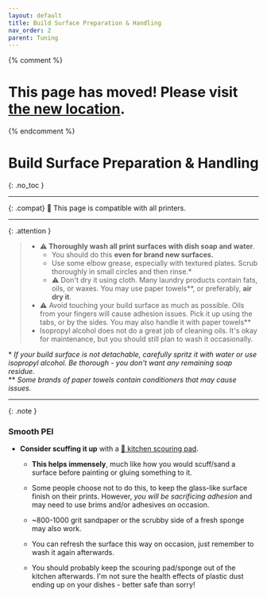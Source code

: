 ```yaml
---
layout: default
title: Build Surface Preparation & Handling
nav_order: 2
parent: Tuning
---
```

{% comment %} 
# This page has moved! Please visit [the new location](https://ellis3dp.com/Print-Tuning-Guide/articles/build_surface_prep_handling.html).
{% endcomment %}
# Build Surface Preparation & Handling
{: .no_toc }

---

{: .compat}
:dizzy: This page is compatible with all printers.

---

{: .attention }
>- **:warning: Thoroughly wash all print surfaces with dish soap and water**.
>    - You should do this **even for brand new surfaces.**
>    - Use some elbow grease, especially with textured plates. Scrub thoroughly in small circles and then rinse.*
>    - :warning: Don't dry it using cloth. Many laundry products contain fats, oils, or waxes. You may use paper towels\*\*, or preferably, **air dry it**.
>- :warning: Avoid touching your build surface as much as possible. Oils from your fingers will cause adhesion issues. Pick it up using the tabs, or by the sides. You may also handle it with paper towels**
>- Isopropyl alcohol does not do a great job of cleaning oils. It's okay for maintenance, but you should still plan to wash it occasionally.

\* *If your build surface is not detachable, carefully spritz it with water or use isopropyl alcohol. Be thorough - you don't want any remaining soap residue.*\
\*\* *Some brands of paper towels contain conditioners that may cause issues.*

---

{: .note }

### Smooth PEI

- **Consider scuffing it up** with a [:page_facing_up: kitchen scouring pad](https://www.scotch-brite.com/3M/en_US/scotch-brite/tools/~/Scotch-Brite-Heavy-Duty-Scour-Pad/?N=4337+3294529207+3294631680&rt=rud).

    - **This helps immensely**, much like how you would scuff/sand a surface before painting or gluing something to it.

    - Some people choose not to do this, to keep the glass-like surface finish on their prints. However, *you will be sacrificing adhesion* and may need to use brims and/or adhesives on occasion.

    - ~800-1000 grit sandpaper or the scrubby side of a fresh sponge may also work.

    - You can refresh the surface this way on occasion, just remember to wash it again afterwards.

    - You should probably keep the scouring pad/sponge out of the kitchen afterwards. I'm not sure the health effects of plastic dust ending up on your dishes - better safe than sorry!
